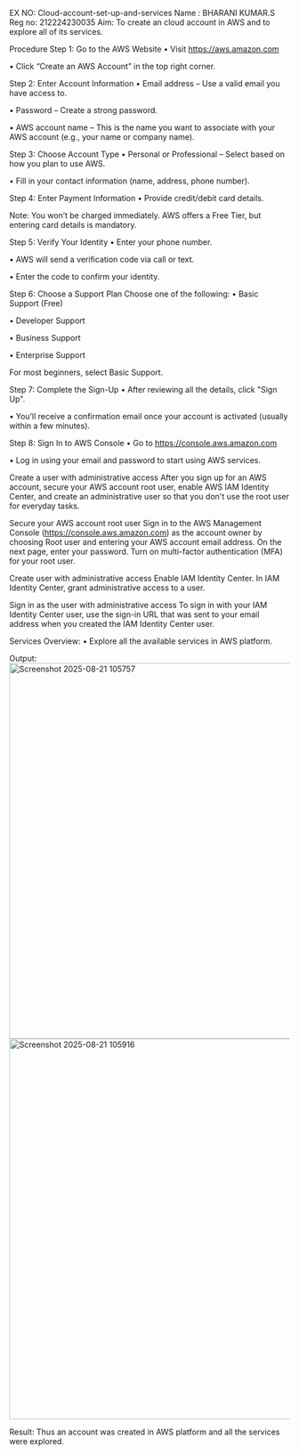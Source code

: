 EX NO: Cloud-account-set-up-and-services
Name : BHARANI KUMAR.S
Reg no: 212224230035
Aim:
To create an cloud account in AWS and to explore all of its services.

Procedure
Step 1: Go to the AWS Website
• Visit https://aws.amazon.com

• Click “Create an AWS Account” in the top right corner.

Step 2: Enter Account Information
• Email address – Use a valid email you have access to.

• Password – Create a strong password.

• AWS account name – This is the name you want to associate with your AWS account (e.g., your name or company name).

Step 3: Choose Account Type
• Personal or Professional – Select based on how you plan to use AWS.

• Fill in your contact information (name, address, phone number).

Step 4: Enter Payment Information
• Provide credit/debit card details.

Note: You won’t be charged immediately. AWS offers a Free Tier, but entering card details is mandatory.

Step 5: Verify Your Identity
• Enter your phone number.

• AWS will send a verification code via call or text.

• Enter the code to confirm your identity.

Step 6: Choose a Support Plan
Choose one of the following: • Basic Support (Free)

• Developer Support

• Business Support

• Enterprise Support

For most beginners, select Basic Support.

Step 7: Complete the Sign-Up
• After reviewing all the details, click "Sign Up".

• You’ll receive a confirmation email once your account is activated (usually within a few minutes).

Step 8: Sign In to AWS Console
• Go to https://console.aws.amazon.com

• Log in using your email and password to start using AWS services.

Create a user with administrative access
After you sign up for an AWS account, secure your AWS account root user, enable AWS IAM Identity Center, and create an administrative user so that you don't use the root user for everyday tasks.

Secure your AWS account root user
Sign in to the AWS Management Console (https://console.aws.amazon.com) as the account owner by choosing Root user and entering your AWS account email address. On the next page, enter your password. Turn on multi-factor authentication (MFA) for your root user.

Create user with administrative access
Enable IAM Identity Center. In IAM Identity Center, grant administrative access to a user.

Sign in as the user with administrative access
To sign in with your IAM Identity Center user, use the sign-in URL that was sent to your email address when you created the IAM Identity Center user.

Services Overview:
• Explore all the available services in AWS platform.

Output:
<img width="1125" height="675" alt="Screenshot 2025-08-21 105757" src="https://github.com/user-attachments/assets/54e7ed09-cfc6-424c-a6fd-1b73d5aeceec" />
<img width="1124" height="684" alt="Screenshot 2025-08-21 105916" src="https://github.com/user-attachments/assets/13357046-4bb6-43c8-acfa-44fe1d9d3407" />



Result:
Thus an account was created in AWS platform and all the services were explored.
